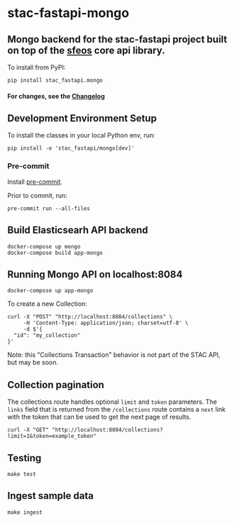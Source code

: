 # stac-fastapi-mongo

## Mongo backend for the stac-fastapi project built on top of the [sfeos](https://github.com/stac-utils/stac-fastapi-elasticsearch-opensearch) core api library. 

   

To install from PyPI:

```shell
pip install stac_fastapi.mongo
```

#### For changes, see the [Changelog](CHANGELOG.md)


## Development Environment Setup

To install the classes in your local Python env, run:

```shell
pip install -e 'stac_fastapi/mongo[dev]'
```


### Pre-commit

Install [pre-commit](https://pre-commit.com/#install).

Prior to commit, run:

```shell
pre-commit run --all-files
```

## Build Elasticsearh API backend

```shell
docker-compose up mongo
docker-compose build app-mongo
```
  
## Running Mongo API on localhost:8084

```shell
docker-compose up app-mongo
```

To create a new Collection:

```shell
curl -X "POST" "http://localhost:8084/collections" \
     -H 'Content-Type: application/json; charset=utf-8' \
     -d $'{
  "id": "my_collection"
}'
```

Note: this "Collections Transaction" behavior is not part of the STAC API, but may be soon.  


## Collection pagination

The collections route handles optional `limit` and `token` parameters. The `links` field that is
returned from the `/collections` route contains a `next` link with the token that can be used to 
get the next page of results.
   
```shell
curl -X "GET" "http://localhost:8084/collections?limit=1&token=example_token"
```

## Testing

```shell
make test
```


## Ingest sample data

```shell
make ingest
```

